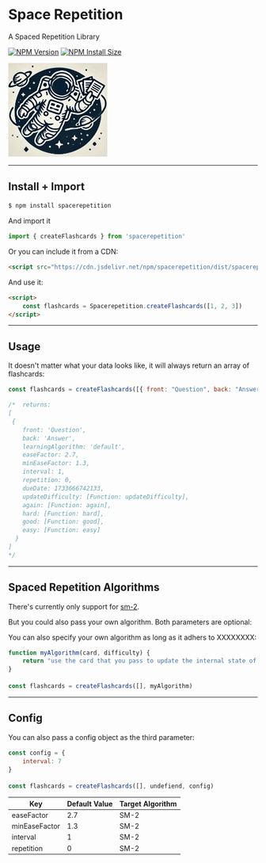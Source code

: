 # Space Repetition

A Spaced Repetition Library

[![NPM Version][npm-version-image]][npm-url]
[![NPM Install Size][npm-install-size-image]][npm-install-size-url]

<img src="https://raw.githubusercontent.com/anderslatif/SpaceRepetition/main/spacerepetitionlogo.png" alt="space spaced repetition logo" width="200" >


---

## Install + Import

```bash
$ npm install spacerepetition
```

And import it

```javascript
import { createFlashcards } from 'spacerepetition'
```

Or you can include it from a CDN:

```html
<script src="https://cdn.jsdelivr.net/npm/spacerepetition/dist/spacerepetition.min.js"></script>
```

And use it:

```html
<script>
    const flashcards = Spacerepetition.createFlashcards([1, 2, 3])
</script>
```

---

## Usage

It doesn't matter what your data looks like, it will always return an array of flashcards:

```javascript
const flashcards = createFlashcards([{ front: "Question", back: "Answer" }])
```

```javascript
/*  returns:
[
 {
    front: 'Question',
    back: 'Answer',
    learningAlgorithm: 'default',
    easeFactor: 2.7,
    minEaseFactor: 1.3,
    interval: 1,
    repetition: 0,
    dueDate: 1733666742133,
    updateDifficulty: [Function: updateDifficulty],
    again: [Function: again],
    hard: [Function: hard],
    good: [Function: good],
    easy: [Function: easy]
  }
]
*/

```

---

## Spaced Repetition Algorithms

There's currently only support for [sm-2](https://en.wikipedia.org/wiki/SuperMemo).

But you could also pass your own algorithm. Both parameters are optional:



You can also specify your own algorithm as long as it adhers to XXXXXXXX:

```javascript
function myAlgorithm(card, difficulty) {
    return "use the card that you pass to update the internal state of the card"
}

const flashcards = createFlashcards([], myAlgorithm)
```

---

## Config

You can also pass a config object as the third parameter:

```javascript
const config = {
    interval: 7
}

const flashcards = createFlashcards([], undefiend, config)
```

| Key              | Default Value | Target Algorithm |
|------------------|---------------|------------------|
| easeFactor       | 2.7           | SM-2             |
| minEaseFactor    | 1.3           | SM-2             |
| interval         | 1             | SM-2             |
| repetition       | 0             | SM-2             |


<!-- ---

// todo 
## Statistics

You can get statistics about the flashcards:

```javascript

``` -->



[npm-version-image]: https://img.shields.io/npm/v/spacerepetition.svg
[npm-url]: https://www.npmjs.com/package/spacerepetition
[npm-install-size-image]: https://packagephobia.com/badge?p=spacerepetition
[npm-install-size-url]: https://packagephobia.com/result?p=spacerepetition
